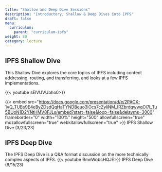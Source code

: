 ```yaml
---
title: "Shallow and Deep Dive Sessions"
description: "Introductory, Shallow & Deep Dives into IPFS"
draft: false
menu:
  curriculum:
    parent: "curriculum-ipfs"
weight: 80
category: lecture
---
```


## IPFS Shallow Dive

This Shallow Dive explores the core topics of IPFS including content addressing, routing, and transferring, and looks at a few IPFS implementations.

{{< youtube sElVUVUbho0>}}

{{< embed src="https://docs.google.com/presentation/d/e/2PACX-1vQ_TUBs9E4eByZDsdQqHaTYNDBeuo3lOcs7cZyliNM_IRZbrdqwwqOl7l_Tu5BUoN1D2YNtHMV8FJLs/embed?start=false&loop=false&delayms=3000" frameborder="0" width="100%" height="500" allowfullscreen="true" mozallowfullscreen="true" webkitallowfullscreen="true" >}}
IPFS Shallow Dive (3/23/23)

## IPFS Deep Dive

The IPFS Deep Dive is a Q&A format discussion on the more technically complex aspects of IPFS.
{{< youtube BmnWobcHQJE>}}
IPFS Deep Dive (6/15/23)
